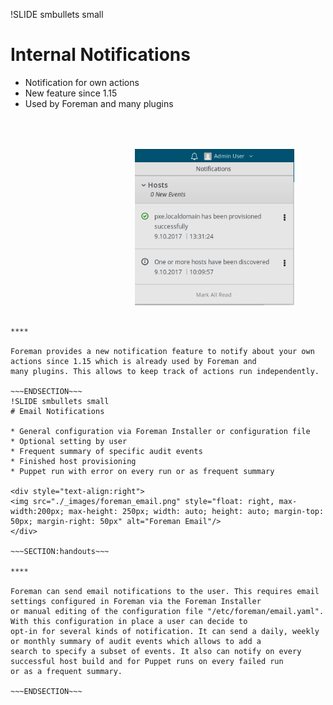 !SLIDE smbullets small
# Internal Notifications

* Notification for own actions
* New feature since 1.15
* Used by Foreman and many plugins

<div style="text-align:right">
<img src="./_images/foreman_notification.png" style="float: right, max-width:200px; max-height: 250px; width: auto; height: auto; margin-top: 50px; margin-right: 50px" alt="Foreman Notification"/>
</div>

~~~SECTION:handouts~~~

****

Foreman provides a new notification feature to notify about your own actions since 1.15 which is already used by Foreman and
many plugins. This allows to keep track of actions run independently.

~~~ENDSECTION~~~
!SLIDE smbullets small
# Email Notifications

* General configuration via Foreman Installer or configuration file 
* Optional setting by user
* Frequent summary of specific audit events
* Finished host provisioning
* Puppet run with error on every run or as frequent summary

<div style="text-align:right">
<img src="./_images/foreman_email.png" style="float: right, max-width:200px; max-height: 250px; width: auto; height: auto; margin-top: 50px; margin-right: 50px" alt="Foreman Email"/>
</div>

~~~SECTION:handouts~~~

****

Foreman can send email notifications to the user. This requires email settings configured in Foreman via the Foreman Installer
or manual editing of the configuration file "/etc/foreman/email.yaml". With this configuration in place a user can decide to
opt-in for several kinds of notification. It can send a daily, weekly or monthly summary of audit events which allows to add a
search to specify a subset of events. It also can notify on every successful host build and for Puppet runs on every failed run
or as a frequent summary.

~~~ENDSECTION~~~

